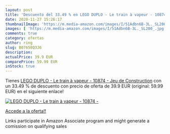 ```yaml
---
layout: post
title: 'Descuento del 33.49 % en LEGO DUPLO - Le train à vapeur - 10874 -'
date: 2020-11-27 15:26:17
thumbnailImage: 'https://m.media-amazon.com/images/I/51Adbn6B-3L._SL200_.jpg'
images: [ 'https://m.media-amazon.com/images/I/51Adbn6B-3L._SL200_.jpg' ]
comments: true
category: ofertas
author: ring
slug: B07658Q3J6
description:
actualPrice: 39.9 EUR
comparePrice: 59.99 EUR
inStock: true
---
```


Tienes [LEGO DUPLO - Le train à vapeur - 10874 - Jeu de Construction](https://www.amazon.fr/dp/B07658Q3J6/?tag=tolees0d-21) con un 33.49 % de descuento con precio de oferta de 39.9 EUR (original: 59.99 EUR) en el siguiente enlace!

[![LEGO DUPLO - Le train à vapeur - 10874 -](https://m.media-amazon.com/images/I/51Adbn6B-3L._SL200_.jpg)](https://www.amazon.fr/dp/B07658Q3J6/?tag=tolees0d-21)

[Accede a la oferta!!](https://www.amazon.fr/dp/B07658Q3J6/?tag=tolees0d-21)

Links participate in Amazon Associate program and might generate a comission on qualifying sales


